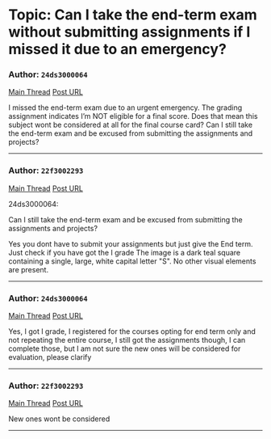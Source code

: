 # Topic: Can I take the end-term exam without submitting assignments if I missed it due to an emergency?

### Author: `24ds3000064`
[Main Thread](https://discourse.onlinedegree.iitm.ac.in/t/can-i-take-the-end-term-exam-without-submitting-assignments-if-i-missed-it-due-to-an-emergency/161072)
[Post URL](https://discourse.onlinedegree.iitm.ac.in/t/can-i-take-the-end-term-exam-without-submitting-assignments-if-i-missed-it-due-to-an-emergency/161072/1)

[post_number]: 1
I missed the end-term exam due to an urgent emergency.
The grading assignment indicates I’m NOT eligible for a final score. Does that mean this subject wont be considered at all for the final course card?
Can I still take the end-term exam and be excused from submitting the assignments and projects?

---

### Author: `22f3002293`
[Main Thread](https://discourse.onlinedegree.iitm.ac.in/t/can-i-take-the-end-term-exam-without-submitting-assignments-if-i-missed-it-due-to-an-emergency/161072)
[Post URL](https://discourse.onlinedegree.iitm.ac.in/t/can-i-take-the-end-term-exam-without-submitting-assignments-if-i-missed-it-due-to-an-emergency/161072/2)

[post_number]: 2



 24ds3000064:

Can I still take the end-term exam and be excused from submitting the assignments and projects?


Yes you dont have to submit your assignments but just give the End term. Just check if you have got the I grade
The image is a dark teal square containing a single, large, white capital letter "S".  No other visual elements are present.

---

### Author: `24ds3000064`
[Main Thread](https://discourse.onlinedegree.iitm.ac.in/t/can-i-take-the-end-term-exam-without-submitting-assignments-if-i-missed-it-due-to-an-emergency/161072)
[Post URL](https://discourse.onlinedegree.iitm.ac.in/t/can-i-take-the-end-term-exam-without-submitting-assignments-if-i-missed-it-due-to-an-emergency/161072/3)

[post_number]: 3
Yes, I got I grade, I registered for the courses opting for end term only and not repeating the entire course,
I still got the assignments though, I can complete those, but I am not sure the new ones will be considered for evaluation, please clarify

[reply_to_post_number]: 2

---

### Author: `22f3002293`
[Main Thread](https://discourse.onlinedegree.iitm.ac.in/t/can-i-take-the-end-term-exam-without-submitting-assignments-if-i-missed-it-due-to-an-emergency/161072)
[Post URL](https://discourse.onlinedegree.iitm.ac.in/t/can-i-take-the-end-term-exam-without-submitting-assignments-if-i-missed-it-due-to-an-emergency/161072/4)

[post_number]: 4
New ones wont be considered

[reply_to_post_number]: 3

---
